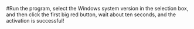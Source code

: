 #Run the program, select the Windows system version in the selection box, and then click the first big red button, wait about ten seconds, and the activation is successful!

